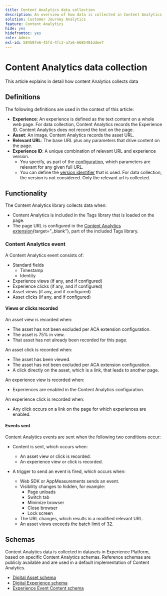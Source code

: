 ```yaml
---
title: Content Analytics data collection
description: An overview of how data is collected in Content Analytics
solution: Customer Journey Analytics
feature: Content Analytics
hide: yes
hidefromtoc: yes
role: Admin
exl-id: 584587e6-45fd-4fc3-a7a6-6685481ddee7
---
```

# Content Analytics data collection

This article explains in detail how content Analytics collects data


## Definitions

The following definitions are used in the context of this article:

* **Experience**: An experience is defined as the text content on a whole web page. For data collection, Content Analytics records the Experience ID. Content Analytics does not record the text on the page.
* **Asset**: An image. Content Analytics records the asset URL.
* **Relevant URL**: The base URL plus any parameters that drive content on the page.
* **Experience ID**: A unique combination of relevant URL and experience version.  
  * You specify, as part of the [configuration](configuration.md), which parameters are relevant for any given full URL. 
  * You can define the [version identifier](manual.md#versioning) that is used. For data collection, the version is not considered. Only the relevant url is collected.

## Functionality

The Content Analytics library collects data when:

* Content Analytics is included in the Tags library that is loaded on the page.
* The page URL is configured in the [Content Analytics extension](https://experienceleague.adobe.com/en/docs/experience-platform/tags/extensions/client/content-analytics/overview){target="_blank"}, part of the included Tags library.


### Content Analytics event

A Content Analytics event consists of:

* Standard fields
  * Timestamp
  * Identity
* Experience views (if any, and if configured)
* Experience clicks (if any, and if configured)
* Asset views (if any, and if configured)
* Asset clicks (if any, and if configured)

#### Views or clicks recorded

An asset view is recorded when:

* The asset has not been excluded per ACA extension configuration.
* The asset is 75% in view.
* That asset has not already been recorded for this page.

An asset click is recorded when:

* The asset has been viewed. 
* The asset has not been excluded per ACA extension configuration.
* A click directly on the asset, which is a link, that leads to another page.

An experience view is recorded when:

* Experiences are enabled in the Content Analytics configuration.

An experience click is recorded when:

* Any click occurs on a link on the page for which experiences are enabled.


#### Events sent

Content Analytics events are sent when the following two conditions occur:

* Content is sent, which occurs when:

  * An asset view or click is recorded.
  * An experience view or click is recorded.

* A trigger to send an event is fired, which occurs when:

  * Web SDK or AppMeasurements sends an event.
  * Visibility changes to hidden, for example:
    * Page unloads
    * Switch tab
    * Minimize browser
    * Close browser
    * Lock screen
  * The URL changes, which results in a modified relevant URL.
  * An asset views exceeds the batch limit of 32.


## Schemas

Content Analytics data is collected in datasets in Experience Platform, based on specific Content Analytics schemas. Reference schemas are publicly available and are used in a default implementation of Content Analytics.

* [Digital Asset schema](https://github.com/adobe/xdm/blob/master/components/classes/digital-asset.schema.json)
* [Digital Experience schema](https://github.com/adobe/xdm/blob/master/components/classes/digital-experience.schema.json)
* [Experience Event Content schema](https://github.com/adobe/xdm/blob/master/components/fieldgroups/experience-event/experienceevent-content.schema.json)
